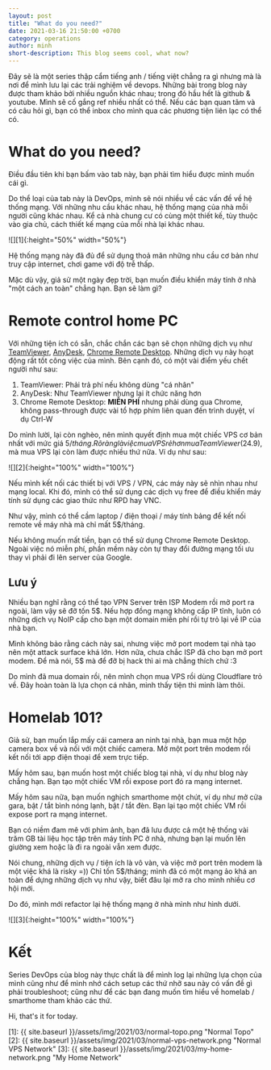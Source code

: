 ```yaml
---
layout: post
title: "What do you need?"
date: 2021-03-16 21:50:00 +0700
category: operations
author: minh
short-description: This blog seems cool, what now?
---
```


Đây sẽ là một series thập cẩm tiếng anh / tiếng việt chẳng ra gì nhưng mà là nơi để mình lưu lại các trải nghiệm về devops. Những bài trong blog này được tham khảo bởi nhiều nguồn khác nhau; trong đó hầu hết là github & youtube. Mình sẽ cố gắng ref nhiều nhất có thể. Nếu các bạn quan tâm và có câu hỏi gì, bạn có thể inbox cho mình qua các phương tiện liên lạc có thể có.

# What do you need?

Điều đầu tiên khi bạn bấm vào tab này, bạn phải tìm hiểu được mình muốn cái gì.

Do thể loại của tab này là DevOps, mình sẽ nói nhiều về các vấn đề về hệ thống mạng. Với những nhu cầu khác nhau, hệ thống mạng của nhà mỗi người cũng khác nhau. Kể cả nhà chung cư có cùng một thiết kế, tùy thuộc vào gia chủ, cách thiết kế mạng của mỗi nhà lại khác nhau. 

![][1]{:height="50%" width="50%"}

Hệ thống mạng này đã đủ để sử dụng thoả mãn những nhu cầu cơ bản như truy cập internet, chơi game với độ trễ thấp.

Mặc dù vậy, giả sử một ngày đẹp trời, bạn muốn điều khiển máy tính ở nhà "một cách an toàn" chẳng hạn. Bạn sẽ làm gì?

# Remote control home PC

Với những tiện ích có sẵn, chắc chắn các bạn sẽ chọn những dịch vụ như [TeamViewer](https://www.teamviewer.com/en/), [AnyDesk](https://anydesk.com/en), [Chrome Remote Desktop](https://remotedesktop.google.com/). Những dịch vụ này hoạt động rất tốt công việc của mình. Bên cạnh đó, có một vài điểm yếu chết người như sau:
1. TeamViewer: Phải trả phí nếu không dùng "cá nhân"
2. AnyDesk: Như TeamViewer nhưng lại ít chức năng hơn
3. Chrome Remote Desktop: **MIỄN PHÍ** nhưng phải dùng qua Chrome, không pass-through được vài tổ hợp phím liên quan đến trình duyệt, ví dụ Ctrl-W

Do mình lười, lại còn nghèo, nên mình quyết định mua một chiếc VPS cơ bản nhất với mức giá 5$/tháng. Rõ ràng là việc mua VPS rẻ hơn mua TeamViewer (24.9$), mà mua VPS lại còn làm được nhiều thứ nữa. Ví dụ như sau:

![][2]{:height="100%" width="100%"}

Nếu mình kết nối các thiết bị với VPS / VPN, các máy này sẽ nhìn nhau như mạng local. Khi đó, mình có thể sử dụng các dịch vụ free để điều khiển máy tính sử dụng các giao thức như RPD hay VNC. 

Như vậy, mình có thể cầm laptop / điện thoại / máy tính bảng để kết nối remote về máy nhà mà chỉ mất 5$/tháng.

Nếu không muốn mất tiền, bạn có thể sử dụng Chrome Remote Desktop. Ngoài việc nó miễn phí, phần mềm này còn tự thay đổi đường mạng tối ưu thay vì phải đi lên server của Google.

## Lưu ý

Nhiều bạn nghĩ rằng có thể tạo VPN Server trên ISP Modem rồi mở port ra ngoài, làm vậy sẽ đỡ tốn 5$. Nếu hợp đồng mạng không cấp IP tĩnh, luôn có những dịch vụ NoIP cấp cho bạn một domain miễn phí rồi tự trỏ lại về IP của nhà bạn. 

Mình không bảo rằng cách này sai, nhưng việc mở port modem tại nhà tạo nên một attack surface khá lớn. Hơn nữa, chưa chắc ISP đã cho bạn mở port modem. Để mà nói, 5$ mà để đỡ bị hack thì ai mà chẳng thích chứ :3

Do mình đã mua domain rồi, nên mình chọn mua VPS rồi dùng Cloudflare trỏ về. Đây hoàn toàn là lựa chọn cá nhân, mình thấy tiện thì mình làm thôi.

# Homelab 101?

Giả sử, bạn muốn lắp mấy cái camera an ninh tại nhà, bạn mua một hộp camera box về và nối với một chiếc camera. Mở một port trên modem rồi kết nối tới app điện thoại để xem trực tiếp.

Mấy hôm sau, bạn muốn host một chiếc blog tại nhà, ví dụ như blog này chẳng hạn. Bạn tạo một chiếc VM rồi expose port đó ra mạng internet.

Mấy hôm sau nữa, bạn muốn nghịch smarthome một chút, ví dụ như mở cửa gara, bật / tắt bình nóng lạnh, bật / tắt đèn. Bạn lại tạo một chiếc VM rồi expose port ra mạng internet.

Bạn có niềm đam mê với phim ảnh, bạn đã lưu được cả một hệ thống vài trăm GB tài liệu học tập trên máy tính PC ở nhà, nhưng bạn lại muốn lên giường xem hoặc là đi ra ngoài vẫn xem được.

Nói chung, những dịch vụ / tiện ích là vô vàn, và việc mở port trên modem là một việc khá là risky =)) Chỉ tốn 5$/tháng; mình đã có một mạng ảo khá an toàn để dựng những dịch vụ như vậy, biết đâu lại mở ra cho mình nhiều cơ hội mới.

Do đó, mình mới refactor lại hệ thống mạng ở nhà mình như hình dưới.

![][3]{:height="100%" width="100%"}

# Kết

Series DevOps của blog này thực chất là để mình log lại những lựa chọn của mình cũng như để mình nhớ cách setup các thứ nhỡ sau này có vấn đề gì phải troubleshoot; cũng như để các bạn đang muốn tìm hiểu về homelab / smarthome tham khảo các thứ.

Hi, that's it for today.

[1]: {{ site.baseurl }}/assets/img/2021/03/normal-topo.png "Normal Topo"
[2]: {{ site.baseurl }}/assets/img/2021/03/normal-vps-network.png "Normal VPS Network"
[3]: {{ site.baseurl }}/assets/img/2021/03/my-home-network.png "My Home Network"